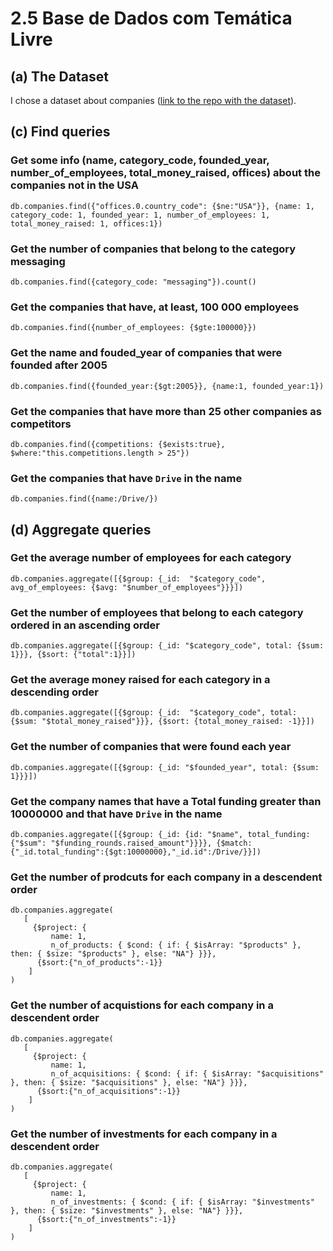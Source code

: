 # 2.5 Base de Dados com Temática Livre

## (a) The Dataset
I chose a dataset about companies ([link to the repo with the dataset](https://github.com/ozlerhakan/mongodb-json-files/)).


## (c) Find queries

### Get some info (name, category_code, founded_year, number_of_employees, total_money_raised, offices) about the companies not in the USA
`db.companies.find({"offices.0.country_code": {$ne:"USA"}}, {name: 1, category_code: 1, founded_year: 1, number_of_employees: 1, total_money_raised: 1, offices:1})`

### Get the number of companies that belong to the category messaging
`db.companies.find({category_code: "messaging"}).count()` 

### Get the companies that have, at least, 100 000 employees
`db.companies.find({number_of_employees: {$gte:100000}})`

### Get the name and fouded_year of companies that were founded after 2005
`db.companies.find({founded_year:{$gt:2005}}, {name:1, founded_year:1})`

### Get the companies that have more than 25 other companies as competitors
`db.companies.find({competitions: {$exists:true}, $where:"this.competitions.length > 25"})`

### Get the companies that have `Drive` in the name
`db.companies.find({name:/Drive/})`


## (d) Aggregate queries

### Get the average number of employees for each category
`db.companies.aggregate([{$group: {_id:  "$category_code", avg_of_employees: {$avg: "$number_of_employees"}}}])`

### Get the number of employees that belong to each category ordered in an ascending order
`db.companies.aggregate([{$group: {_id: "$category_code", total: {$sum: 1}}}, {$sort: {"total":1}}])`

### Get the average money raised for each category in a descending order
`db.companies.aggregate([{$group: {_id:  "$category_code", total: {$sum: "$total_money_raised"}}}, {$sort: {total_money_raised: -1}}])`

### Get the number of companies that were found each year
`db.companies.aggregate([{$group: {_id: "$founded_year", total: {$sum: 1}}}])`

### Get the company names that have a Total funding greater than 10000000 and that have `Drive` in the name
`db.companies.aggregate([{$group: {_id: {id: "$name", total_funding: {"$sum": "$funding_rounds.raised_amount"}}}}, {$match: {"_id.total_funding":{$gt:10000000},"_id.id":/Drive/}}])`

### Get the number of prodcuts for each company in a descendent order
```
db.companies.aggregate(
   [
     {$project: {
         name: 1,
         n_of_products: { $cond: { if: { $isArray: "$products" }, then: { $size: "$products" }, else: "NA"} }}},
      {$sort:{"n_of_products":-1}}
    ]
)
```

### Get the number of acquistions for each company in a descendent order
```
db.companies.aggregate(
   [
     {$project: {
         name: 1,
         n_of_acquisitions: { $cond: { if: { $isArray: "$acquisitions" }, then: { $size: "$acquisitions" }, else: "NA"} }}},
      {$sort:{"n_of_acquisitions":-1}}
    ]
)
```

### Get the number of investments for each company in a descendent order
```
db.companies.aggregate(
   [
     {$project: {
         name: 1,
         n_of_investments: { $cond: { if: { $isArray: "$investments" }, then: { $size: "$investments" }, else: "NA"} }}},
      {$sort:{"n_of_investments":-1}}
    ]
)
```

